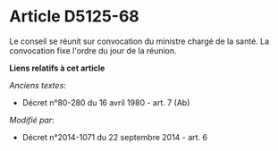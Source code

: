# Article D5125-68

Le conseil se réunit sur convocation du ministre chargé de la santé. La convocation fixe l'ordre du jour de la réunion.

**Liens relatifs à cet article**

_Anciens textes_:

  - Décret n°80-280 du 16 avril 1980 - art. 7 (Ab)

_Modifié par_:

  - Décret n°2014-1071 du 22 septembre 2014 - art. 6
